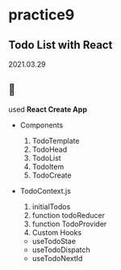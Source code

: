 # practice9

## Todo List with React

2021.03.29

:green_heart:
---

used **React Create App**

- Components
  1. TodoTemplate
  2. TodoHead
  3. TodoList
  4. TodoItem
  5. TodoCreate

- TodoContext.js
  1. initialTodos
  2. function todoReducer
  3. function TodoProvider
  4. Custom Hooks
    - useTodoStae
    - useTodoDispatch
    - useTodoNextId
